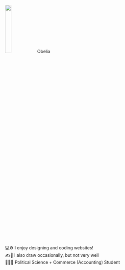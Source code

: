<img src="https://i.pinimg.com/564x/45/63/ae/4563aecf007abf10f3f29d0e91d47270.jpg" style="height:20%;width:20%;">
Obelia <br>
💻⚙️ I enjoy designing and coding websites! <br>
✍️🧸 I also draw occasionally, but not very well <br>
📖👩‍🎓 Political Science + Commerce (Accounting) Student <br>
